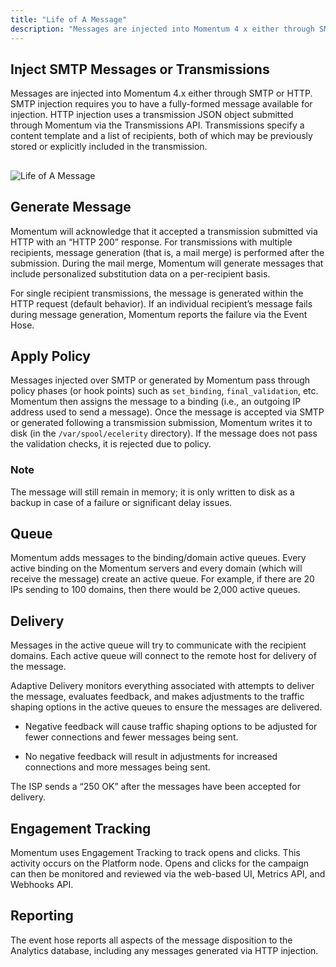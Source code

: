 ```yaml
---
title: "Life of A Message"
description: "Messages are injected into Momentum 4 x either through SMTP or HTTP SMTP injection requires you to have a fully formed message available for injection HTTP injection uses a transmission JSON object submitted through Momentum via the Transmissions API Transmissions specify a content template and a list of recipients both..."
---
```


## <a name="loam.inject"></a> Inject SMTP Messages or Transmissions

Messages are injected into Momentum 4.x either through SMTP or HTTP. SMTP injection requires you to have a fully-formed message available for injection. HTTP injection uses a transmission JSON object submitted through Momentum via the Transmissions API. Transmissions specify a content template and a list of recipients, both of which may be previously stored or explicitly included in the transmission.

## <a name="loam.image"></a> 

<a name="life_of_a_message.image"></a> 


![Life of A Message](images/life_of_a_message.png)

## <a name="loam.generate.message"></a> Generate Message

Momentum will acknowledge that it accepted a transmission submitted via HTTP with an “HTTP 200” response. For transmissions with multiple recipients, message generation (that is, a mail merge) is performed after the submission. During the mail merge, Momentum will generate messages that include personalized substitution data on a per-recipient basis.

For single recipient transmissions, the message is generated within the HTTP request (default behavior). If an individual recipient’s message fails during message generation, Momentum reports the failure via the Event Hose.

## <a name="loam.apply.policy"></a> Apply Policy

Messages injected over SMTP or generated by Momentum pass through policy phases (or hook points) such as `set_binding`, `final_validation`, etc. Momentum then assigns the message to a binding (i.e., an outgoing IP address used to send a message). Once the message is accepted via SMTP or generated following a transmission submission, Momentum writes it to disk (in the `/var/spool/ecelerity` directory). If the message does not pass the validation checks, it is rejected due to policy.

### Note

The message will still remain in memory; it is only written to disk as a backup in case of a failure or significant delay issues.

## <a name="loam.queue"></a> Queue

Momentum adds messages to the binding/domain active queues. Every active binding on the Momentum servers and every domain (which will receive the message) create an active queue. For example, if there are 20 IPs sending to 100 domains, then there would be 2,000 active queues.

## <a name="loam.delivery"></a> Delivery

Messages in the active queue will try to communicate with the recipient domains. Each active queue will connect to the remote host for delivery of the message.

Adaptive Delivery monitors everything associated with attempts to deliver the message, evaluates feedback, and makes adjustments to the traffic shaping options in the active queues to ensure the messages are delivered.

*   Negative feedback will cause traffic shaping options to be adjusted for fewer connections and fewer messages being sent.

*   No negative feedback will result in adjustments for increased connections and more messages being sent.

The ISP sends a “250 OK” after the messages have been accepted for delivery.

## <a name="loam.engagement.tracking"></a> Engagement Tracking

Momentum uses Engagement Tracking to track opens and clicks. This activity occurs on the Platform node. Opens and clicks for the campaign can then be monitored and reviewed via the web-based UI, Metrics API, and Webhooks API.

## <a name="loam.intro.reporting"></a> Reporting

The event hose reports all aspects of the message disposition to the Analytics database, including any messages generated via HTTP injection.